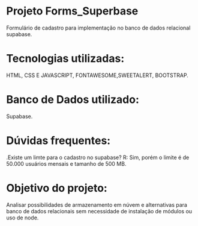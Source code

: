 # Projeto Forms_Superbase
Formulário de cadastro para implementação no banco de dados relacional supabase.

# Tecnologias utilizadas:
HTML, CSS E JAVASCRIPT, FONTAWESOME,SWEETALERT, BOOTSTRAP.

# Banco de Dados utilizado:
Supabase.

# Dúvidas frequentes:
.Existe um limte para o cadastro no supabase?
R: Sim, porém o limite é de 50.000 usuários mensais e tamanho de 500 MB.

# Objetivo do projeto:
Analisar possibilidades de armazenamento em núvem e alternativas para banco de dados relacionais sem necessidade de instalação de módulos ou uso de node.

